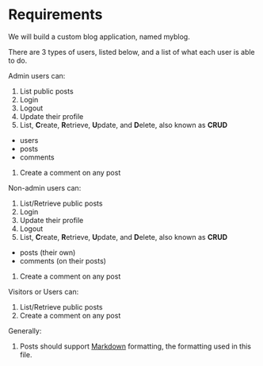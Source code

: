 # Requirements

We will build a custom blog application, named myblog.

There are 3 types of users, listed below, and a list of what each user is able to do.

Admin users can:

1. List public posts
1. Login
1. Logout
1. Update their profile
1. List, **C**reate, **R**etrieve, **U**pdate, and **D**elete, also known as **CRUD**
  - users
  - posts
  - comments
1. Create a comment on any post

Non-admin users can:

1. List/Retrieve public posts
1. Login
1. Update their profile
1. Logout
1. List, **C**reate, **R**etrieve, **U**pdate, and **D**elete, also known as **CRUD**
  - posts (their own)
  - comments (on their posts)
1. Create a comment on any post

Visitors or Users can:

1. List/Retrieve public posts
1. Create a comment on any post

Generally:
1. Posts should support [Markdown](https://www.markdownguide.org/basic-syntax/) formatting, the formatting used in this file.
